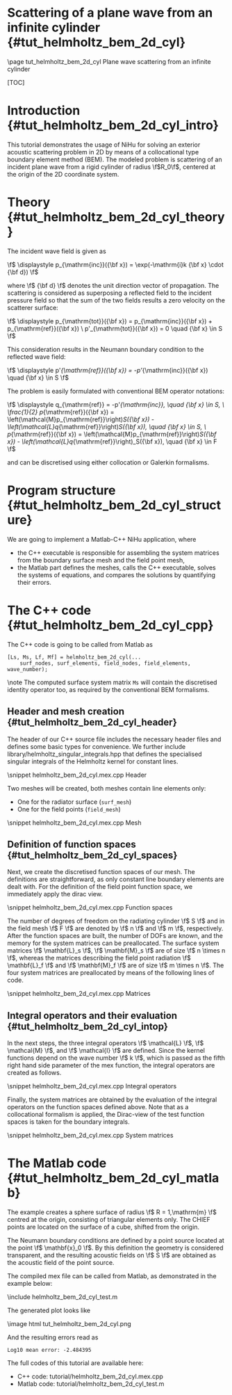 Scattering of a plane wave from an infinite cylinder {#tut_helmholtz_bem_2d_cyl}
====================================================

\page tut_helmholtz_bem_2d_cyl Plane wave scattering from an infinite cylinder

[TOC]

Introduction {#tut_helmholtz_bem_2d_cyl_intro}
============

This tutorial demonstrates the usage of NiHu for solving an exterior acoustic scattering problem in 2D by means of a collocational type boundary element method (BEM).
The modeled problem is scattering of an incident plane wave from a rigid cylinder of radius \f$R_0\f$, centered at the origin of the 2D coordinate system.

Theory {#tut_helmholtz_bem_2d_cyl_theory}
======

The incident wave field is given as

\f$
\displaystyle
p_{\mathrm{inc}}({\bf x}) = \exp(-\mathrm{i}k {\bf x} \cdot {\bf d})
\f$

where \f$ {\bf d} \f$ denotes the unit direction vector of propagation.
The scattering is considered as superposing a reflected field to the incident pressure field so that the sum of the two fields results a zero velocity on the scatterer surface:

\f$
\displaystyle
p_{\mathrm{tot}}({\bf x}) = p_{\mathrm{inc}}({\bf x}) + p_{\mathrm{ref}}({\bf x}) \\
p'_{\mathrm{tot}}({\bf x}) = 0 \quad {\bf x} \in S
\f$

This consideration results in the Neumann boundary condition to the reflected wave field:

\f$
\displaystyle
p'_{\mathrm{ref}}({\bf x}) = -p'_{\mathrm{inc}}({\bf x}) \quad {\bf x} \in S
\f$

The problem is easily formulated with conventional BEM operator notations:

\f$
\displaystyle
q_{\mathrm{ref}} = -p'_{\mathrm{inc}}, \quad {\bf x} \in S, \\
\frac{1}{2} p_{\mathrm{ref}}({\bf x}) = \left(\mathcal{M}p_{\mathrm{ref}}\right)_S({\bf x}) - \left(\mathcal{L}q_{\mathrm{ref}}\right)_S({\bf x}), \quad {\bf x} \in S, \\
p_{\mathrm{ref}}({\bf x}) = \left(\mathcal{M}p_{\mathrm{ref}}\right)_S({\bf x}) - \left(\mathcal{L}q_{\mathrm{ref}}\right)_S({\bf x}), \quad {\bf x} \in F
\f$

and can be discretised using either collocation or Galerkin formalisms.

Program structure {#tut_helmholtz_bem_2d_cyl_structure}
=================

We are going to implement a Matlab-C++ NiHu application, where
- the C++ executable is responsible for assembling the system matrices from the boundary surface mesh and the field point mesh,
- the Matlab part defines the meshes, calls the C++ executable, solves the systems of equations, and compares the solutions by quantifying their errors.

The C++ code {#tut_helmholtz_bem_2d_cyl_cpp}
============

The C++ code is going to be called from Matlab as

	[Ls, Ms, Lf, Mf] = helmholtz_bem_2d_cyl(...
	    surf_nodes, surf_elements, field_nodes, field_elements, wave_number);
	
\note The computed surface system matrix `Ms` will contain the discretised identity operator too, as required by the conventional BEM formalisms.

Header and mesh creation {#tut_helmholtz_bem_2d_cyl_header}
------------------------

The header of our C++ source file includes the necessary header files and defines some basic types for convenience.
We further include library/helmholtz_singular_integrals.hpp that defines the specialised singular integrals of the Helmholtz kernel for constant lines.

\snippet helmholtz_bem_2d_cyl.mex.cpp Header

Two meshes will be created, both meshes contain line elements only:
- One for the radiator surface (`surf_mesh`)
- One for the field points (`field_mesh`)

\snippet helmholtz_bem_2d_cyl.mex.cpp Mesh

Definition of function spaces {#tut_helmholtz_bem_2d_cyl_spaces}
-----------------------------

Next, we create the discretised function spaces of our mesh.
The definitions are straightforward, as only constant line boundary elements are dealt with.
For the definition of the field point function space, we immediately apply the dirac view.

\snippet helmholtz_bem_2d_cyl.mex.cpp Function spaces

The number of degrees of freedom on the radiating cylinder \f$ S \f$ and in the field mesh \f$ F \f$ are denoted by \f$ n \f$ and \f$ m \f$, respectively.
After the function spaces are built, the number of DOFs are known, and the memory for the system matrices can be preallocated.
The surface system matrices \f$ \mathbf{L}_s \f$, \f$ \mathbf{M}_s \f$ are of size \f$ n \times n \f$, whereas the matrices describing the field point radiation \f$ \mathbf{L}_f \f$ and \f$ \mathbf{M}_f \f$ are of size \f$ m \times n \f$.
The four system matrices are preallocated by means of the following lines of code.

\snippet helmholtz_bem_2d_cyl.mex.cpp Matrices

Integral operators and their evaluation {#tut_helmholtz_bem_2d_cyl_intop}
---------------------------------------

In the next steps, the three integral operators \f$ \mathcal{L} \f$, \f$ \mathcal{M} \f$, and \f$ \mathcal{I} \f$ are defined.
Since the kernel functions depend on the wave number \f$ k \f$, which is passed as the fifth right hand side parameter of the mex function, the integral operators are created as follows.

\snippet helmholtz_bem_2d_cyl.mex.cpp Integral operators

Finally, the system matrices are obtained by the evaluation of the integral operators on the function spaces defined above.
Note that as a collocational formalism is applied, the Dirac-view of the test function spaces is taken for the boundary integrals.

\snippet helmholtz_bem_2d_cyl.mex.cpp System matrices

The Matlab code {#tut_helmholtz_bem_2d_cyl_matlab}
=============== 

The example creates a sphere surface of radius \f$ R = 1\,\mathrm{m} \f$ centred at the origin, consisting of triangular elements only.
The CHIEF points are located on the surface of a cube, shifted from the origin.

The Neumann boundary conditions are defined by a point source located at the point \f$ \mathbf{x}_0 \f$.
By this definition the geometry is considered transparent, and the resulting acoustic fields on \f$ S \f$ are obtained as the acoustic field of the point source.

The compiled mex file can be called from Matlab, as demonstrated in the example below:

\include helmholtz_bem_2d_cyl_test.m

The generated plot looks like

\image html tut_helmholtz_bem_2d_cyl.png

And the resulting errors read as

	Log10 mean error: -2.484395

The full codes of this tutorial are available here:
- C++ code: tutorial/helmholtz_bem_2d_cyl.mex.cpp
- Matlab code: tutorial/helmholtz_bem_2d_cyl_test.m

